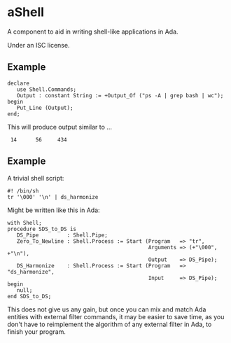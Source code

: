 # aShell

A component to aid in writing shell-like applications in Ada.

Under an ISC license.

## Example

    declare
       use Shell.Commands;
       Output : constant String := +Output_Of ("ps -A | grep bash | wc");
    begin
       Put_Line (Output);
    end;

This will produce output similar to ...

     14      56     434
     
## Example

A trivial shell script:

    #! /bin/sh
    tr '\000' '\n' | ds_harmonize

Might be written like this in Ada:

    with Shell;
    procedure SDS_to_DS is
       DS_Pipe         : Shell.Pipe;
       Zero_To_Newline : Shell.Process := Start (Program   => "tr",
                                                 Arguments => (+"\000", +"\n"),
                                                 Output    => DS_Pipe);
       DS_Harmonize    : Shell.Process := Start (Program   => "ds_harmonize",
                                                 Input     => DS_Pipe);
    begin
       null;
    end SDS_to_DS;

This does not give us any gain, but once you can mix and match Ada entities with
external filter commands, it may be easier to save time, as you don't have to
reimplement the algorithm of any external filter in Ada, to finish your program.
